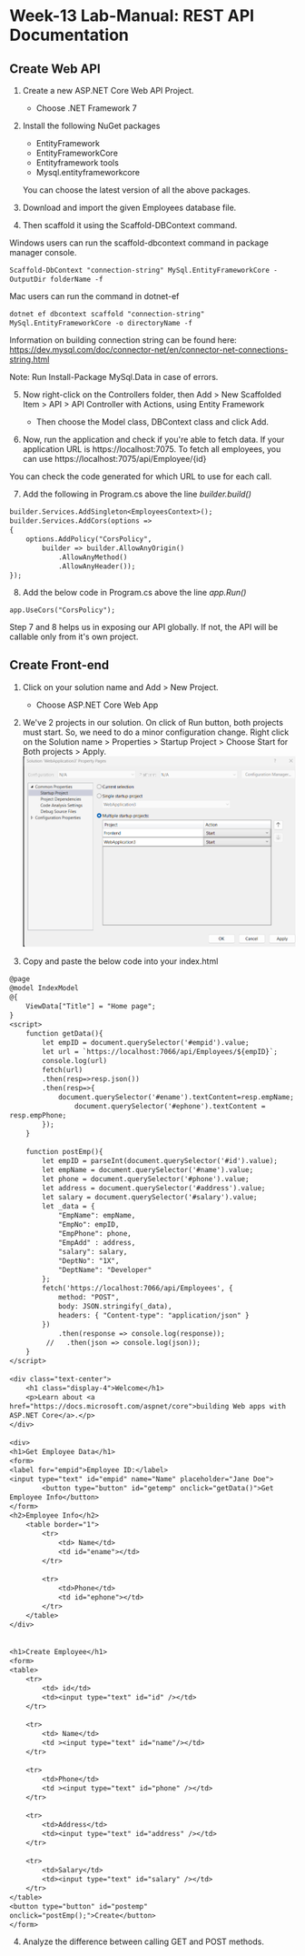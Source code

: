 # Week-13 Lab-Manual: REST API Documentation

## Create Web API

1. Create a new ASP.NET Core Web API Project. 
    - Choose .NET Framework 7

2. Install the following NuGet packages
    - EntityFramework
    - EntityFrameworkCore
    - Entityframework tools
    - Mysql.entityframeworkcore

    You can choose the latest version of all the above packages.

3. Download and import the given Employees database file. 

4. Then scaffold it using the Scaffold-DBContext command. 

Windows users can run the scaffold-dbcontext command in package manager console. 

```
Scaffold-DbContext "connection-string" MySql.EntityFrameworkCore -OutputDir folderName -f

```

Mac users can run the command in dotnet-ef

```
dotnet ef dbcontext scaffold "connection-string" MySql.EntityFrameworkCore -o directoryName -f

```

Information on building connection string can be found here:
https://dev.mysql.com/doc/connector-net/en/connector-net-connections-string.html

Note: Run Install-Package MySql.Data in case of errors.

5. Now right-click on the Controllers folder, then Add > New Scaffolded Item > API > API Controller with Actions, using Entity Framework

    - Then choose the Model class, DBContext class and click Add.

6. Now, run the application and check if you're able to fetch data. If your application URL is https://localhost:7075. To fetch all employees, you can use  https://localhost:7075/api/Employee/{id}

You can check the code generated for which URL to use for each call. 

7. Add the following in Program.cs above the line *builder.build()*

```
builder.Services.AddSingleton<EmployeesContext>();
builder.Services.AddCors(options =>
{
    options.AddPolicy("CorsPolicy",
        builder => builder.AllowAnyOrigin()
            .AllowAnyMethod()
            .AllowAnyHeader());
});
```
8. Add the below code in Program.cs above the line *app.Run()*
```
app.UseCors("CorsPolicy");
```

Step 7 and 8 helps us in exposing our API globally. If not, the API will be callable only from it's own project.


## Create Front-end

1. Click on your solution name and Add > New Project.
    - Choose ASP.NET Core Web App

2. We've 2 projects in our solution. On click of Run button, both projects must start. So, we need to do a minor configuration change. Right click on the Solution name > Properties > Startup Project > Choose Start for Both projects > Apply.
![Alt text](image.png)


3. Copy and paste the below code into your index.html
```
@page
@model IndexModel
@{
    ViewData["Title"] = "Home page";
}
<script>
    function getData(){
        let empID = document.querySelector('#empid').value;
        let url = `https://localhost:7066/api/Employees/${empID}`;
        console.log(url)
        fetch(url)
        .then(resp=>resp.json())
        .then(resp=>{
            document.querySelector('#ename').textContent=resp.empName;
                document.querySelector('#ephone').textContent = resp.empPhone;
        });
    }

    function postEmp(){
        let empID = parseInt(document.querySelector('#id').value);
        let empName = document.querySelector('#name').value;
        let phone = document.querySelector('#phone').value;
        let address = document.querySelector('#address').value;
        let salary = document.querySelector('#salary').value;
        let _data = {
            "EmpName": empName,
            "EmpNo": empID,
            "EmpPhone": phone,
            "EmpAdd" : address,
            "salary": salary,
            "DeptNo": "1X",
            "DeptName": "Developer"
        };
        fetch('https://localhost:7066/api/Employees', {
            method: "POST",
            body: JSON.stringify(_data),
            headers: { "Content-type": "application/json" }
        })
            .then(response => console.log(response));
         //   .then(json => console.log(json));
    }
</script>

<div class="text-center">
    <h1 class="display-4">Welcome</h1>
    <p>Learn about <a href="https://docs.microsoft.com/aspnet/core">building Web apps with ASP.NET Core</a>.</p>
</div>

<div>
<h1>Get Employee Data</h1>
<form>
<label for="empid">Employee ID:</label>
<input type="text" id="empid" name="Name" placeholder="Jane Doe">
        <button type="button" id="getemp" onclick="getData()">Get Employee Info</button>
</form>
<h2>Employee Info</h2>
    <table border="1">
        <tr>
            <td> Name</td>
            <td id="ename"></td>
        </tr>
      
        <tr>
            <td>Phone</td>
            <td id="ephone"></td>
        </tr>
    </table>
</div>


<h1>Create Employee</h1>
<form>
<table>
    <tr>
        <td> id</td>
        <td><input type="text" id="id" /></td>
    </tr>

    <tr>
        <td> Name</td>
        <td ><input type="text" id="name"/></td>
    </tr>

    <tr>
        <td>Phone</td>
        <td ><input type="text" id="phone" /></td>
    </tr>

    <tr>
        <td>Address</td>
        <td><input type="text" id="address" /></td>
    </tr>

    <tr>
        <td>Salary</td>
        <td><input type="text" id="salary" /></td>
    </tr>
</table>
<button type="button" id="postemp" onclick="postEmp();">Create</button>
</form>
```

4. Analyze the difference between calling GET and POST methods.

